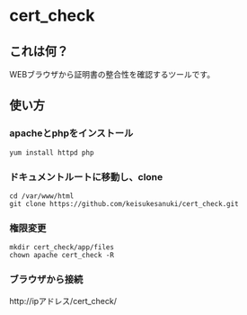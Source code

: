 # cert_check

## これは何？

WEBブラウザから証明書の整合性を確認するツールです。

## 使い方

### apacheとphpをインストール

```
yum install httpd php

```

### ドキュメントルートに移動し、clone

```
cd /var/www/html
git clone https://github.com/keisukesanuki/cert_check.git
```

### 権限変更

```
mkdir cert_check/app/files
chown apache cert_check -R
```

### ブラウザから接続

http://ipアドレス/cert_check/
